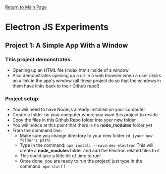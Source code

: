 [Return to Main Page](https://github.com/OrvilleChomer/electronjs-experiments)

# Electron JS Experiments
## Project 1: A Simple App With a Window

### This project demonstrates:
- Opening up an HTML file (index.html) inside of a window
- Also demonstrates opening up a url in a web browser when a user clicks on a link in the app's window (all these project do so that the windows in them have links back to their Github repo!)

### Project setup:
- You will need to have Node.js already installed on your computer
- Create a folder on your computer where you want this project to reside
- Copy the files in this Github Repo folder into your new folder
- You will notice at this point that  there is no **node_modules** folder yet
- From the command line:
  - Make sure you change directory to your new folder  `cd {your new folder's path}`
  - Type in the command: `npm install --save-dev electron` This will create a **node_modules** folder and add the Electron related files to it
  - This could take a little bit of time to run!
  - Once done, you are ready to run the project!  just type in the command: `npm start` !

